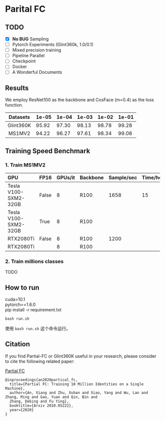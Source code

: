 # Parital FC

## TODO

- [x] **No BUG** Sampling  
- [ ] Pytorch Experiments (Glint360k, 1.0/0.1)   
- [ ] Mixed precision training  
- [ ] Pipeline Parallel  
- [ ] Checkpoint  
- [ ] Docker  
- [ ] A Wonderful Documents  

## Results

We employ ResNet100 as the backbone and CosFace (m=0.4) as the loss function.

|   Datasets   | 1e-05 | 1e-04 | 1e-03 | 1e-02 | 1e-01 |
| :---:        | :---  | :---  | :---  | :---  | :---  | 
| Glint360K    | 95.92 | 97.30 | 98.13 | 98.78 | 99.28 |
| MS1MV2       | 94.22 | 96.27 | 97.61 | 98.34 | 99.08 |

## Training Speed Benchmark
### 1. Train MS1MV2
|   GPU                   | FP16  | GPUs/it  | Backbone | Sample/sec | Time/hours |
| :---                    | :---  | :---     | :---     | :---       | :---       | 
| Tesla V100-SXM2-32GB    | False | 8        | R100     | 1658       | 15         |
| Tesla V100-SXM2-32GB    | True  | 8        | R100     |            |            |
| RTX2080Ti               | False | 8        | R100     | 1200       |            | 
| RTX2080Ti               |       | 8        | R100     |            |            | 

### 2. Train millions classes
TODO

## How to run
cuda=10.1  
pytorch==1.6.0  
pip install -r requirement.txt  

```shell
bash run.sh
```
使用 `bash run.sh` 这个命令运行。


## Citation
If you find Partial-FC or Glint360K useful in your research, please consider to cite the following related paper: 

[Partial FC](https://arxiv.org/abs/2010.05222)
```
@inproceedings{an2020partical_fc,
  title={Partial FC: Training 10 Million Identities on a Single Machine},
  author={An, Xiang and Zhu, Xuhan and Xiao, Yang and Wu, Lan and Zhang, Ming and Gao, Yuan and Qin, Bin and
  Zhang, Debing and Fu Ying},
  booktitle={Arxiv 2010.05222},
  year={2020}
}
```
